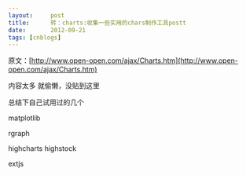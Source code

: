 ```yaml
---
layout:     post
title:      转：charts:收集一些实用的chars制作工具postt
date:       2012-09-21
tags: [cnblogs]
---
```

原文：[http://www.open-open.com/ajax/Charts.htm](http://www.open-open.com/ajax/Charts.htm)

内容太多 就偷懒，没贴到这里

总结下自己试用过的几个

matplotlib

rgraph

highcharts highstock

extjs
